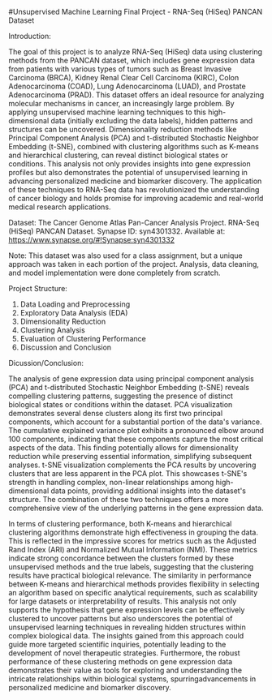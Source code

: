 #Unsupervised Machine Learning Final Project - RNA-Seq (HiSeq) PANCAN Dataset

Introduction: 

The goal of this project is to analyze RNA-Seq (HiSeq) data using clustering methods from the PANCAN dataset, which includes gene expression data from patients with various types of tumors such as Breast Invasive Carcinoma (BRCA), Kidney Renal Clear Cell Carcinoma (KIRC), Colon Adenocarcinoma (COAD), Lung Adenocarcinoma (LUAD), and Prostate Adenocarcinoma (PRAD). This dataset offers an ideal resource for analyzing molecular mechanisms in cancer, an increasingly large problem. By applying unsupervised machine learning techniques to this high-dimensional data (initially excluding the data labels), hidden patterns and structures can be uncovered. Dimensionality reduction methods like Principal Component Analysis (PCA) and t-distributed Stochastic Neighbor Embedding (t-SNE), combined with clustering algorithms such as K-means and hierarchical clustering, can reveal distinct biological states or conditions. This analysis not only provides insights into gene expression profiles but also demonstrates the potential of unsupervised learning in advancing personalized medicine and biomarker discovery. The application of these techniques to RNA-Seq data has revolutionized the understanding of cancer biology and holds promise for improving academic and real-world medical research applications.

Dataset: The Cancer Genome Atlas Pan-Cancer Analysis Project. RNA-Seq (HiSeq) PANCAN Dataset. Synapse ID: syn4301332. Available at: https://www.synapse.org/#!Synapse:syn4301332

Note: This dataset was also used for a class assignment, but a unique approach was taken in each portion of the project. Analysis, data cleaning, and model implementation were done completely from scratch.

Project Structure:

1. Data Loading and Preprocessing
2. Exploratory Data Analysis (EDA)
3. Dimensionality Reduction
4. Clustering Analysis
5. Evaluation of Clustering Performance
6. Discussion and Conclusion

Dicussion/Conclusion:

The analysis of gene expression data using principal component analysis (PCA) and t-distributed Stochastic Neighbor Embedding (t-SNE) reveals compelling clustering patterns, suggesting the presence of distinct biological states or conditions within the dataset. PCA visualization demonstrates several dense clusters along its first two principal components, which account for a substantial portion of the data's variance. The cumulative explained variance plot exhibits a pronounced elbow around 100 components, indicating that these components capture the most critical aspects of the data. This finding potentially allows for dimensionality reduction while preserving essential information, simplifying subsequent analyses. t-SNE visualization complements the PCA results by uncovering clusters that are less apparent in the PCA plot. This showcases t-SNE's strength in handling complex, non-linear relationships among high-dimensional data points, providing additional insights into the dataset's structure. The combination of these two techniques offers a more comprehensive view of the underlying patterns in the gene expression data.

In terms of clustering performance, both K-means and hierarchical clustering algorithms demonstrate high effectiveness in grouping the data. This is reflected in the impressive scores for metrics such as the Adjusted Rand Index (ARI) and Normalized Mutual Information (NMI). These metrics indicate strong concordance between the clusters formed by these unsupervised methods and the true labels, suggesting that the clustering results have practical biological relevance. The similarity in performance between K-means and hierarchical methods provides flexibility in selecting an algorithm based on specific analytical requirements, such as scalability for large datasets or interpretability of results. This analysis not only supports the hypothesis that gene expression levels can be effectively clustered to uncover patterns but also underscores the potential of unsupervised learning techniques in revealing hidden structures within complex biological data. The insights gained from this approach could guide more targeted scientific inquiries, potentially leading to the development of novel therapeutic strategies. Furthermore, the robust performance of these clustering methods on gene expression data demonstrates their value as tools for exploring and understanding the intricate relationships within biological systems, spurringadvancements in personalized medicine and biomarker discovery.
